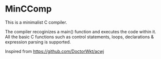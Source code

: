 # MinCComp
This is a minimalist C compiler.

The compiler recoginizes a main() function and executes the code within it. All 
the basic C functions such as control statements, loops, declarations & 
expression parsing is supported.

Inspired from https://github.com/DoctorWkt/acwj
